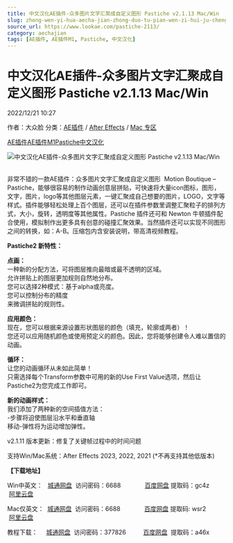 ```yaml
---
title: 中文汉化AE插件-众多图片文字汇聚成自定义图形 Pastiche v2.1.13 Mac/Win
slug: zhong-wen-yi-hua-aecha-jian-zhong-duo-tu-pian-wen-zi-hui-ju-cheng-zi-ding-yi-tu-xing-pastiche-v2-1-13-mac-win
source_url: https://www.lookae.com/pastiche-2113/
category: aechajian
tags: [AE插件, AE插件M1, Pastiche, 中文汉化]
---
```

# 中文汉化AE插件-众多图片文字汇聚成自定义图形 Pastiche v2.1.13 Mac/Win

2022/12/21 10:27

作者：大众脸
分类：[AE插件](https://www.lookae.com/after-effects/aechajian/) / [After Effects](https://www.lookae.com/after-effects/) / [Mac 专区](https://www.lookae.com/mac-osx/)

[AE插件](https://www.lookae.com/tag/ae%e6%8f%92%e4%bb%b6/)[AE插件M1](https://www.lookae.com/tag/aem1/)[Pastiche](https://www.lookae.com/tag/pastiche/)[中文汉化](https://www.lookae.com/tag/%e4%b8%ad%e6%96%87%e6%b1%89%e5%8c%96/)

![中文汉化AE插件-众多图片文字汇聚成自定义图形 Pastiche v2.1.13 Mac/Win](https://www.lookae.com/wp-content/uploads/2021/01/Pastiche2.jpg "中文汉化AE插件-众多图片文字汇聚成自定义图形 Pastiche v2.1.13 Mac/Win-LookAE.com")  
[﻿﻿﻿](https://cloud.video.taobao.com//play/u/705956171/p/1/e/6/t/1/295496486458.mp4)

非常不错的一款AE插件：众多图片文字汇聚成自定义图形  Motion Boutique – Pastiche，能够很容易的制作动画创意层拼贴，可快速将大量icon图标，图形，文字，图片，logo等其他图层元素，一键汇聚成自己想要的图片，LOGO，文字等样式。插件能够轻松处理上百个图层，还可以在插件参数里调整汇聚粒子的排列方式，大小，旋转，透明度等其他属性。Pastiche 插件还可和 Newton 牛顿插件配合使用，模拟制作出更多具有创意的碰撞汇聚效果。当然插件还可以实现不同图形之间的转换，如：A-B。压缩包内含安装说明，带高清视频教程。

**Pastiche2 新特性：**

**点画：**  
一种新的分配方法，可将图层推向最暗或最不透明的区域。  
允许拼贴上的图层更加规则自然地分布。  
您可以选择2种模式：基于alpha或亮度。  
您可以控制分布的精度  
来微调拼贴的规则性。

**应用颜色：**  
现在，您可以根据来源设置形状图层的颜色（填充，轮廓或两者）！  
您还可以应用随机颜色或使用预定义的颜色。因此，您将能够创建令人难以置信的动画。

**循环：**  
让您的动画循环从未如此简单！  
只需选择每个Transform参数中可用的新的Use First Value选项，然后让Pastiche2为您完成工作即可。

**新的动画样式：**  
我们添加了两种新的空间插值方法：  
-步骤将迫使图层沿水平和垂直轴  
移动-弹性将为运动增加弹性。

v2.1.11 版本更新：修复了关键帧过程中的时间问题

支持Win/Mac系统：After Effects 2023, 2022, 2021 (\*不再支持其他低版本)

**【下载地址】**

Win中英文：   [城通网盘](https://url70.ctfile.com/f/2827370-609675958-c20ead?p=4431)  访问密码：6688              [百度网盘](https://pan.baidu.com/s/1hazlDsb1VER50MKg8MHi2w?pwd=gc4z) 提取码：gc4z        [阿里云盘](https://www.aliyundrive.com/s/WnQAQz3no24)

Mac仅英文：  [城通网盘](https://url70.ctfile.com/f/2827370-751836173-8211d1?p=4431)  访问密码：6688              [百度网盘](https://pan.baidu.com/s/1NwbzWnJyApWgpGVW2O0dDg?pwd=wsr2) 提取码: wsr2        [阿里云盘](https://www.aliyundrive.com/s/zJQLy7j5UbW)

教程下载：     [城通网盘](https://089u.com/file/680462-479295508)  访问密码：377826          [百度网盘](https://pan.baidu.com/s/1_kX9UUltV9VDNz5XHxAAiA)  提取码：a46x
